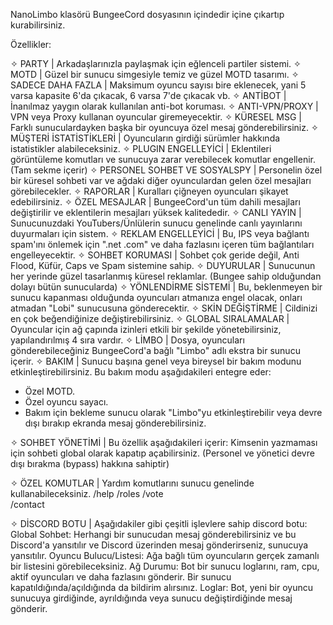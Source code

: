 NanoLimbo klasörü BungeeCord dosyasının içindedir içine çıkartıp kurabilirsiniz.


Özellikler:

✧ PARTY | Arkadaşlarınızla paylaşmak için eğlenceli partiler sistemi.
✧ MOTD | Güzel bir sunucu simgesiyle temiz ve güzel MOTD tasarımı.
✧ SADECE DAHA FAZLA | Maksimum oyuncu sayısı bire eklenecek, yani 5 varsa kapasite 6'da çıkacak, 6 varsa 7'de çıkacak vb.
✧ ANTİBOT | İnanılmaz yaygın olarak kullanılan anti-bot koruması.
✧ ANTI-VPN/PROXY | VPN veya Proxy kullanan oyuncular giremeyecektir.
✧ KÜRESEL MSG | Farklı sunuculardayken başka bir oyuncuya özel mesaj gönderebilirsiniz.
✧ MÜŞTERİ İSTATİSTİKLERİ | Oyuncuların girdiği sürümler hakkında istatistikler alabileceksiniz.
✧ PLUGIN ENGELLEYİCİ | Eklentileri görüntüleme komutları ve sunucuya zarar verebilecek komutlar engellenir. (Tam sekme içerir)
✧ PERSONEL SOHBET VE SOSYALSPY | Personelin özel bir küresel sohbeti var ve ağdaki diğer oyunculardan gelen özel mesajları görebilecekler.
✧ RAPORLAR | Kuralları çiğneyen oyuncuları şikayet edebilirsiniz.
✧ ÖZEL MESAJLAR | BungeeCord'un tüm dahili mesajları değiştirilir ve eklentilerin mesajları yüksek kalitededir.
✧ CANLI YAYIN | Sunucunuzdaki YouTubers/Ünlülerin sunucu genelinde canlı yayınlarını duyurmaları için sistem.
✧ REKLAM ENGELLEYİCİ | Bu, IPS veya bağlantı spam'ını önlemek için ".net .com" ve daha fazlasını içeren tüm bağlantıları engelleyecektir.
✧ SOHBET KORUMASI | Sohbet çok geride değil, Anti Flood, Küfür, Caps ve Spam sistemine sahip.
✧ DUYURULAR | Sunucunun her yerinde güzel tasarlanmış küresel reklamlar. (Bungee sahip olduğundan dolayı bütün sunucularda)
✧ YÖNLENDİRME SİSTEMİ | Bu, beklenmeyen bir sunucu kapanması olduğunda oyuncuları atmanıza engel olacak, onları atmadan "Lobi" sunucusuna gönderecektir.
✧ SKİN DEĞİŞTİRME | Cildinizi en çok beğendiğinize değiştirebilirsiniz.
✧ GLOBAL SIRALAMALAR | Oyuncular için ağ çapında izinleri etkili bir şekilde yönetebilirsiniz, yapılandırılmış 4 sıra vardır.
✧ LİMBO | Dosya, oyuncuları gönderebileceğiniz BungeeCord'a bağlı "Limbo" adlı ekstra bir sunucu içerir.
✧ BAKIM | Sunucu başına genel veya bireysel bir bakım modunu etkinleştirebilirsiniz. Bu bakım modu aşağıdakileri entegre eder:

- Özel MOTD.
- Özel oyuncu sayacı.
- Bakım için bekleme sunucu olarak "Limbo"yu etkinleştirebilir veya devre dışı bırakıp ekranda mesaj gönderebilirsiniz.

✧ SOHBET YÖNETİMİ | Bu özellik aşağıdakileri içerir:
Kimsenin yazmaması için sohbeti global olarak kapatıp açabilirsiniz. (Personel ve yönetici devre dışı bırakma (bypass) hakkına sahiptir)

✧ ÖZEL KOMUTLAR | Yardım komutlarını sunucu genelinde kullanabileceksiniz.
/help
/roles
/vote	
/contact

✧ DİSCORD BOTU | Aşağıdakiler gibi çeşitli işlevlere sahip discord botu:
Global Sohbet: Herhangi bir sunucudan mesaj gönderebilirsiniz ve bu Discord'a yansıtılır ve Discord üzerinden mesaj gönderirseniz, sunucuya yansıtılır.
Oyuncu Bulucu/Listesi: Ağa bağlı tüm oyuncuların gerçek zamanlı bir listesini görebileceksiniz.
Ağ Durumu: Bot bir sunucu loglarını, ram, cpu, aktif oyuncuları ve daha fazlasını gönderir. Bir sunucu kapatıldığında/açıldığında da bildirim alırsınız.
Loglar: Bot, yeni bir oyuncu sunucuya girdiğinde, ayrıldığında veya sunucu değiştirdiğinde mesaj gönderir.
